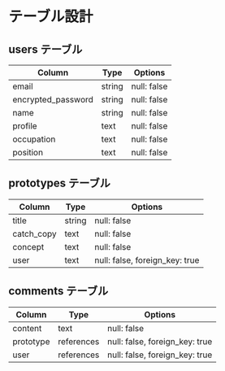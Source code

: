 # テーブル設計

## users テーブル

| Column              | Type   | Options     |
| ------------------  | ------ | ----------- |
| email               | string | null: false |
| encrypted_password  | string | null: false |
| name                | string | null: false |
| profile             | text   | null: false |
| occupation          | text   | null: false |
| position            | text   | null: false |

## prototypes テーブル

| Column       | Type   | Options                        |
| ------------ | ------ | ------------------------------ |
| title        | string | null: false                    |
| catch_copy   | text   | null: false                    |
| concept      | text   | null: false                    |
| user         | text   | null: false, foreign_key: true |

## comments テーブル

| Column    | Type       | Options                        |
| --------- | ---------- | ------------------------------ |
| content   | text       | null: false                    |
| prototype | references | null: false, foreign_key: true |
| user      | references | null: false, foreign_key: true |